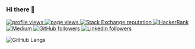 ### Hi there 👋

<p align="left">
  <a href="https://github.com/yops320/yops320">
    <img src="https://komarev.com/ghpvc/?username=yops320&color=red" alt="profile views" />
  </a>
  <a href="https://github.com/yops320/yops320">
    <img src="https://visitor-badge.glitch.me/badge?page_id=page.id" alt="page views" />
  </a>
  <a href="https://stackoverflow.com/users/7103882">
    <img alt="Stack Exchange reputation" src="https://img.shields.io/stackexchange/stackoverflow/r/7103882?color=orange&label=reputation&logo=stackoverflow">
  </a>
  <a href="https://www.hackerrank.com/yops320">
    <img alt="HackerRank" src="https://img.shields.io/badge/hackerrank-15+-green?color=green&logo=hackerrank">
  </a>
  <a href="https://yops320.medium.com">
    <img alt="Medium" src="https://img.shields.io/badge/medium-40+-lightgrey?color=lightgrey&logo=medium">
  </a>
  <a href="https://github.com/yops320?tab=followers">
    <img alt="GitHub followers" src="https://img.shields.io/github/followers/yops320?color=yellow&logo=github">
  </a>
  <a href="https://www.linkedin.com/in/liamdavidson">
    <img alt="Linkedin followers" src="https://img.shields.io/badge/followers-1.9K-blue?color=blue&logo=linkedin">
  </a>

</p>


![GitHub Langs](https://github-readme-stats.vercel.app/api/top-langs/?username=yops320&layout=compact&theme=theme)

<!--
**yops320/yops320** is a ✨ _special_ ✨ repository because its `README.md` (this file) appears on your GitHub profile.

Here are some ideas to get you started:

- 🔭 I’m currently working on ...
- 🌱 I’m currently learning ...
- 👯 I’m looking to collaborate on ...
- 🤔 I’m looking for help with ...
- 💬 Ask me about ...
- 📫 How to reach me: ...
- 😄 Pronouns: ...
- ⚡ Fun fact: ...
-->
